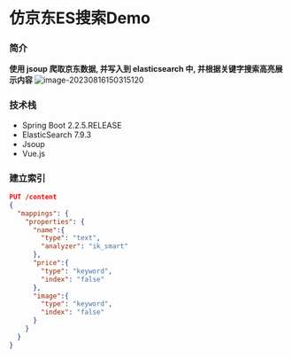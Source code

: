 #                                         仿京东ES搜索Demo

### 简介 

**使用 jsoup 爬取京东数据, 并写入到 elasticsearch 中, 并根据关键字搜索高亮展示内容**
![image-20230816150315120](https://img2023.cnblogs.com/blog/2169049/202308/2169049-20230816150323373-2100294217.png)

### 技术栈
- Spring Boot 2.2.5.RELEASE
- ElasticSearch 7.9.3
- Jsoup
- Vue.js

### 建立索引

```json
PUT /content
{
  "mappings": {
    "properties": {
      "name":{
        "type": "text",
        "analyzer": "ik_smart"
      },
      "price":{
        "type": "keyword",
        "index": "false"
      },
      "image":{
        "type": "keyword",
        "index": "false"
      }
    }
  }
}
```